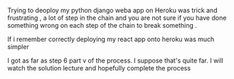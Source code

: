 Trying to deoploy my python django weba app on Heroku was trick and frustrating , a lot of step in the chain and you are not sure if you have done something wrong on each step of the chain to break something . 

If i remember correctly deploying my react app onto heroku was much simpler

I got as far as step 6 part v of the process. I suppose that's quite far. I will watch the solution lecture and hopefully complete the process

